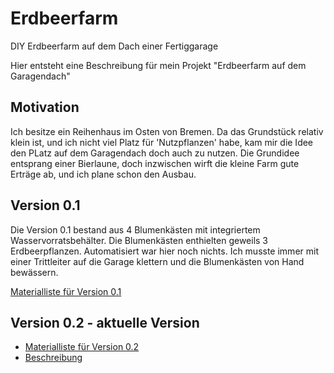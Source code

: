 # Erdbeerfarm
DIY Erdbeerfarm auf dem Dach einer Fertiggarage

Hier entsteht eine Beschreibung für mein Projekt "Erdbeerfarm auf dem Garagendach"

## Motivation
Ich besitze ein Reihenhaus im Osten von Bremen. Da das Grundstück relativ klein ist, und ich nicht viel Platz für 'Nutzpflanzen' habe, kam mir die Idee den PLatz auf dem Garagendach doch auch zu nutzen. Die Grundidee entsprang einer Bierlaune, doch inzwischen wirft die kleine Farm gute Erträge ab, und ich plane schon den Ausbau. 

## Version 0.1
Die Version 0.1 bestand aus 4 Blumenkästen mit integriertem Wasservorratsbehälter. Die Blumenkästen enthielten geweils 3 Erdbeerpflanzen. Automatisiert war hier noch nichts. Ich musste immer mit einer Trittleiter auf die Garage klettern und die Blumenkästen von Hand bewässern.

[Materialliste für Version 0.1](vers_0.1/bom.md)

## Version 0.2 - aktuelle Version

* [Materialliste für Version 0.2](vers_0.2/bom.md)
* [Beschreibung](vers_0.2/beschreibung.md)
